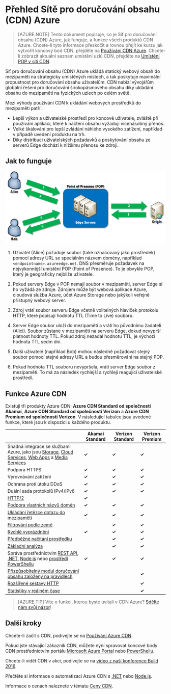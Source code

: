 <properties
    pageTitle="CDN Azure – Přehled | Microsoft Azure"
    description="Zjistěte, co je Síť pro doručování obsahu (CDN) Azure, a jak ji používat k doručování širokopásmového obsahu díky ukládání objektů blob a statického obsahu do mezipaměti."
    services="cdn"
    documentationCenter=""
    authors="camsoper"
    manager="erikre"
    editor=""/>

<tags
    ms.service="cdn"
    ms.workload="tbd"
    ms.tgt_pltfrm="na"
    ms.devlang="na"
    ms.topic="hero-article"
    ms.date="08/09/2016"
    ms.author="casoper"/>

# Přehled Sítě pro doručování obsahu (CDN) Azure

> [AZURE.NOTE] Tento dokument popisuje, co je Síť pro doručování obsahu (CDN) Azure, jak funguje, a funkce všech produktů CDN Azure.  Chcete-li tyto informace přeskočit a rovnou přejít ke kurzu jak vytvořit koncový bod CDN, přejděte na [Používání CDN Azure](cdn-create-new-endpoint.md).  Chcete-li zobrazit aktuální seznam umístění uzlů CDN, přejděte na [Umístění POP v síti CDN](cdn-pop-locations.md).

Síť pro doručování obsahu (CDN) Azure ukládá statický webový obsah do mezipaměti na strategicky umístěných místech, a tak poskytuje maximální propustnost pro doručování obsahu uživatelům.  CDN nabízí vývojářům globální řešení pro doručování širokopásmového obsahu díky ukládání obsahu do mezipaměti na fyzických uzlech po celém světě. 

Mezi výhody používání CDN k ukládání webových prostředků do mezipaměti patří:

- Lepší výkon a uživatelské prostředí pro koncové uživatele, zvláště při používání aplikací, které k načtení obsahu vyžadují vícenásobný přenos.
- Velké škálování pro lepší zvládání náhlého vysokého zatížení, například v případě uvedení produktu na trh.
- Díky distribuci uživatelských požadavků a poskytování obsahu ze serverů Edge dochází k nižšímu přenosu ke zdroji.


## Jak to funguje

![Přehled CDN](./media/cdn-overview/cdn-overview.png)

1. Uživatel (Alice) požaduje soubor (také označovaný jako prostředek) pomocí adresy URL se speciálním názvem domény, například `<endpointname>.azureedge.net`.  DNS přesměruje požadavek na nejvýkonnější umístění POP (Point of Presence).  To je obvykle POP, který je geograficky nejblíže uživatele.

2. Pokud servery Edge v POP nemají soubor v mezipaměti, server Edge si ho vyžádá ze zdroje.  Zdrojem může být webová aplikace Azure, cloudová služba Azure, účet Azure Storage nebo jakýkoli veřejně přístupný webový server.

3. Zdroj vrátí soubor serveru Edge včetně volitelných hlaviček protokolu HTTP, které popisují hodnotu TTL (Time to Live) souboru.

4. Server Edge soubor uloží do mezipaměti a vrátí ho původnímu žadateli (Alici).  Soubor zůstane v mezipaměti na serveru Edge, dokud nevyprší platnost hodnoty TTL.  Pokud zdroj nezadal hodnotu TTL, je výchozí hodnota TTL sedm dní.

5. Další uživatelé (například Bob) mohou následně požadovat stejný soubor pomocí stejné adresy URL a budou přesměrováni na stejný POP. 

6. Pokud hodnota TTL souboru nevypršela, vrátí server Edge soubor z mezipaměti.  To má za následek rychlejší a rychleji reagující uživatelské prostředí.


## Funkce Azure CDN

Existují tři produkty Azure CDN: **Azure CDN Standard od společnosti Akamai**, **Azure CDN Standard od společnosti Verizon** a **Azure CDN Premium od společnosti Verizon**.  V následující tabulce jsou uvedené funkce, které jsou k dispozici u každého produktu.

|       | Akamai Standard | Verizon Standard | Verizon Premium |
|-------|-----------------|------------------|-----------------|
| Snadná integrace se službami Azure, jako jsou [Storage](cdn-create-a-storage-account-with-cdn.md), [Cloud Services](cdn-cloud-service-with-cdn.md), [Web Apps](../app-service-web/cdn-websites-with-cdn.md) a [Media Services](../media-services/media-services-manage-origins.md#enable_cdn) | **&#x2713;** | **&#x2713;** | **&#x2713;**|
| Podpora HTTPS | **&#x2713;** | **&#x2713;** | **&#x2713;** |
| Vyrovnávání zatížení | **&#x2713;** | **&#x2713;** | **&#x2713;** |
| Ochrana proti útoku DDoS | **&#x2713;** | **&#x2713;** | **&#x2713;** |
| Duální sada protokolů IPv4/IPv6 | **&#x2713;** | **&#x2713;** | **&#x2713;** |
| [HTTP/2](https://msdn.microsoft.com/library/mt762901.aspx) | **&#x2713;**  |  |  |
| [Podpora vlastních názvů domén](cdn-map-content-to-custom-domain.md) | **&#x2713;** | **&#x2713;** | **&#x2713;** |
| [Ukládání řetězce dotazu do mezipaměti](cdn-query-string.md) | **&#x2713;** | **&#x2713;** | **&#x2713;** |
| [Filtrování podle země](cdn-restrict-access-by-country.md) |  | **&#x2713;** | **&#x2713;** |
| [Rychlé vyprázdnění](cdn-purge-endpoint.md) | **&#x2713;** | **&#x2713;** | **&#x2713;** |
| [Předběžné načítání prostředku](cdn-preload-endpoint.md) |  | **&#x2713;** | **&#x2713;** |
| [Základní analýza](cdn-analyze-usage-patterns.md) |  | **&#x2713;** | **&#x2713;** |
| Správa prostřednictvím [REST API](https://msdn.microsoft.com/library/mt634456.aspx), [.NET](./cdn-app-dev-net.md), [Node.js](./cdn-app-dev-node.md) nebo [prostředí PowerShellu](./cdn-manage-powershell.md) | **&#x2713;** | **&#x2713;** | **&#x2713;** |
| [Přizpůsobitelný modul doručování obsahu založený na pravidlech](cdn-rules-engine.md) | | | **&#x2713;** |
| [Rozšířené sestavy HTTP](cdn-advanced-http-reports.md) | | | **&#x2713;** |
| [Statistiky v reálném čase](cdn-real-time-stats.md) | | | **&#x2713;** |

>[AZURE.TIP] Víte o funkci, kterou byste uvítali v CDN Azure?  [Sdělte nám svůj názor](https://feedback.azure.com/forums/169397-cdn)! 

## Další kroky

Chcete-li začít s CDN, podívejte se na [Používání Azure CDN](./cdn-create-new-endpoint.md).

Pokud jste stávající zákazník CDN, můžete nyní spravovat koncové body CDN prostřednictvím portálu [Microsoft Azure Portal](https://portal.azure.com) nebo [PowerShellu](cdn-manage-powershell.md).

Chcete-li vidět CDN v akci, podívejte se na [video z naší konference Build 2016](https://azure.microsoft.com/documentation/videos/build-2016-leveraging-the-new-azure-cdn-apis-to-build-wicked-fast-applications/).

Přečtěte si informace o automatizaci Azure CDN s [.NET](./cdn-app-dev-net.md) nebo [Node.js](./cdn-app-dev-node.md).

Informace o cenách naleznete v tématu [Ceny CDN](https://azure.microsoft.com/pricing/details/cdn/).



<!---HONumber=Aug16_HO4-->


